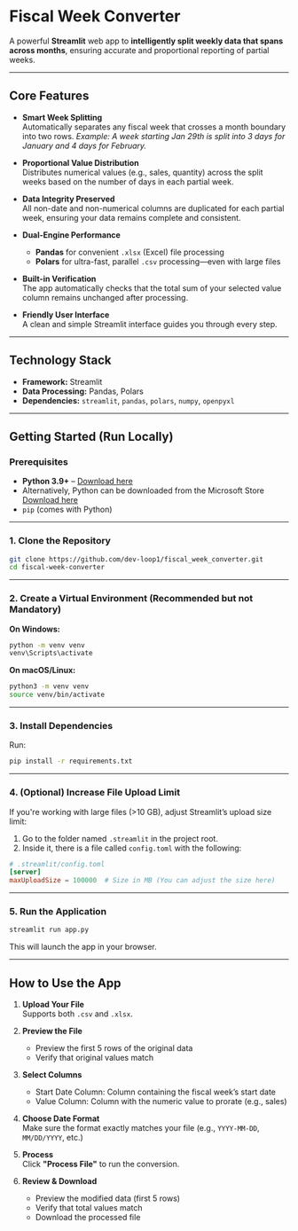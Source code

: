 

# Fiscal Week Converter

A powerful **Streamlit** web app to **intelligently split weekly data that spans across months**, ensuring accurate and proportional reporting of partial weeks.

---

## Core Features

* **Smart Week Splitting**  
  Automatically separates any fiscal week that crosses a month boundary into two rows.
  *Example: A week starting Jan 29th is split into 3 days for January and 4 days for February.*

* **Proportional Value Distribution**    
  Distributes numerical values (e.g., sales, quantity) across the split weeks based on the number of days in each partial week.

* **Data Integrity Preserved**    
  All non-date and non-numerical columns are duplicated for each partial week, ensuring your data remains complete and consistent.

* **Dual-Engine Performance**    

  * **Pandas** for convenient `.xlsx` (Excel) file processing
  * **Polars** for ultra-fast, parallel `.csv` processing—even with large files

* **Built-in Verification**  
  The app automatically checks that the total sum of your selected value column remains unchanged after processing.

* **Friendly User Interface**    
  A clean and simple Streamlit interface guides you through every step.

---

## Technology Stack

* **Framework:** Streamlit
* **Data Processing:** Pandas, Polars
* **Dependencies:** `streamlit`, `pandas`, `polars`, `numpy`, `openpyxl`

---

## Getting Started (Run Locally)

### Prerequisites

* **Python 3.9+** – [Download here](https://www.python.org/downloads/)
* Alternatively, Python can be downloaded from the Microsoft Store [Download here](https://apps.microsoft.com/detail/9PNRBTZXMB4Z?hl=en-us&gl=US&ocid=pdpshare)
* `pip` (comes with Python)

---

### 1. Clone the Repository

```bash
git clone https://github.com/dev-loop1/fiscal_week_converter.git
cd fiscal-week-converter
```

---

### 2. Create a Virtual Environment (Recommended but not Mandatory)

**On Windows:**

```bash
python -m venv venv
venv\Scripts\activate
```

**On macOS/Linux:**

```bash
python3 -m venv venv
source venv/bin/activate
```

---

### 3. Install Dependencies

Run:

```bash
pip install -r requirements.txt
```

---

### 4. (Optional) Increase File Upload Limit

If you're working with large files (>10 GB), adjust Streamlit’s upload size limit:

1. Go to the folder named `.streamlit` in the project root.
2. Inside it, there is a file called `config.toml` with the following:

```toml
# .streamlit/config.toml
[server]
maxUploadSize = 100000  # Size in MB (You can adjust the size here)
```

---

### 5. Run the Application

```bash
streamlit run app.py
```

This will launch the app in your browser.

---

## How to Use the App

1. **Upload Your File**  
   Supports both `.csv` and `.xlsx`.

2. **Preview the File**  

   * Preview the first 5 rows of the original data
   * Verify that original values match

3. **Select Columns**  

   * Start Date Column: Column containing the fiscal week’s start date
   * Value Column: Column with the numeric value to prorate (e.g., sales)

4. **Choose Date Format**  
   Make sure the format exactly matches your file (e.g., `YYYY-MM-DD`, `MM/DD/YYYY`, etc.)

5. **Process**  
   Click **"Process File"** to run the conversion.

6. **Review & Download**  

   * Preview the modified data (first 5 rows)
   * Verify that total values match
   * Download the processed file
